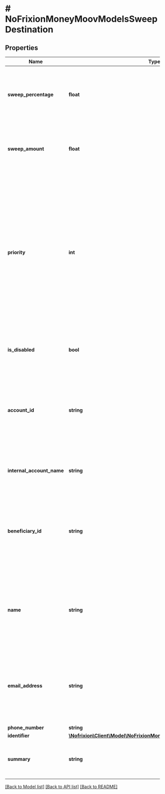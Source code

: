 # # NoFrixionMoneyMoovModelsSweepDestination

## Properties

Name | Type | Description | Notes
------------ | ------------- | ------------- | -------------
**sweep_percentage** | **float** | The percentage of the total funds in the account when the rule is executed  that should be swept to the destination. | [optional]
**sweep_amount** | **float** | The amount that should be swept to the destination. Ignored if a sweep percentage is set. | [optional]
**priority** | **int** | The priority of the destination. Lower numbers represent higher priorities, e.g. 0 is the highest priority.   Relevant when there are multiple destinations in a sweep. The higher priority destinations will be paid first   and also attributed any remaining balance in the case of an uneven split. | [optional]
**is_disabled** | **bool** | If set to true, it indicates that the destiation is disabled and should not be used. | [optional]
**account_id** | **string** | An optional ID of an internal account the counterparty is associated with. If set  it will take precedence over any other destination details set for the counterparty. | [optional]
**internal_account_name** | **string** | If the counterparty is an internal account, this is the name of the account. | [optional]
**beneficiary_id** | **string** | Optional ID of a Beneficiary to use for the counterparty destination. If set  it will take precedence over any other destination details, except for AccountID,  set for the counterparty. | [optional]
**name** | **string** | The name of the counterparty. For a person this should be their full name. For a   company this should be their registered or trading name. | [optional]
**email_address** | **string** | An email address for the counterparty. Optional to set and depending on the payment  network does not always get set for pay ins. | [optional]
**phone_number** | **string** |  | [optional]
**identifier** | [**\Nofrixion\Client\Model\NoFrixionMoneyMoovModelsAccountIdentifier**](NoFrixionMoneyMoovModelsAccountIdentifier.md) |  | [optional]
**summary** | **string** | Gets a convenient summary representation of the counterparty. | [optional] [readonly]

[[Back to Model list]](../../README.md#models) [[Back to API list]](../../README.md#endpoints) [[Back to README]](../../README.md)
